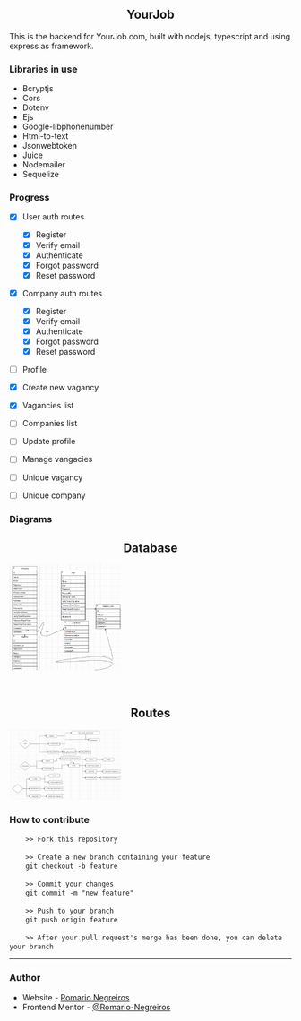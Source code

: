 <p align="center">
    <h2 align="center" >YourJob</h2>
</p>

This is the backend for YourJob.com, built with nodejs, typescript and using express as framework.

### Libraries in use

- Bcryptjs
- Cors
- Dotenv
- Ejs
- Google-libphonenumber
- Html-to-text
- Jsonwebtoken
- Juice
- Nodemailer
- Sequelize

### Progress

- [x] User auth routes
    - [x] Register
    - [x] Verify email
    - [x] Authenticate
    - [x] Forgot password
    - [x] Reset password

- [x] Company auth routes
    - [x] Register
    - [x] Verify email
    - [x] Authenticate
    - [x] Forgot password
    - [x] Reset password

- [ ] Profile
- [x] Create new vagancy
- [x] Vagancies list
- [ ] Companies list
- [ ] Update profile
- [ ] Manage vangacies
- [ ] Unique vagancy
- [ ] Unique company





### Diagrams

<p align="center">
    <h2 align="center" >Database</h2>
    <img width="200" src="./src/assets/diagrams/database.jpg" alt="Database diagram"></img>
</p>
<br />
<p align="center">
    <h2 align="center" >Routes</h2>
    <img width="200" src="./src/assets/diagrams/routes.jpg" alt="Routes diagram"></img>
</p>

### How to contribute

```
    >> Fork this repository

    >> Create a new branch containing your feature
    git checkout -b feature

    >> Commit your changes
    git commit -m "new feature"

    >> Push to your branch
    git push origin feature

    >> After your pull request's merge has been done, you can delete your branch

```

---

### Author

- Website - [Romario Negreiros](https://romario-negreiros.github.io/Romario-frontend/)
- Frontend Mentor - [@Romario-Negreiros](https://www.frontendmentor.io/profile/Romario-Negreiros)
